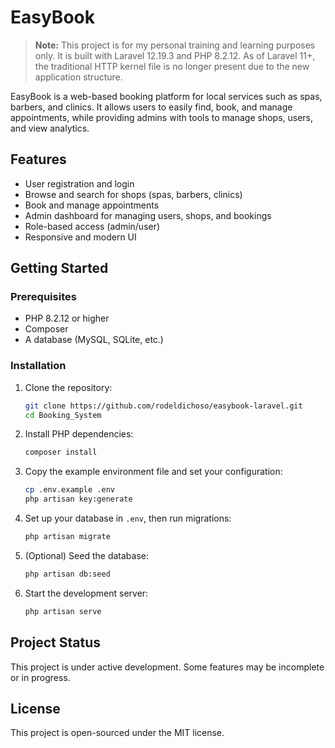 # EasyBook

> **Note:** This project is for my personal training and learning purposes only. It is built with Laravel 12.19.3 and PHP 8.2.12. As of Laravel 11+, the traditional HTTP kernel file is no longer present due to the new application structure.

EasyBook is a web-based booking platform for local services such as spas, barbers, and clinics. It allows users to easily find, book, and manage appointments, while providing admins with tools to manage shops, users, and view analytics.

## Features

-   User registration and login
-   Browse and search for shops (spas, barbers, clinics)
-   Book and manage appointments
-   Admin dashboard for managing users, shops, and bookings
-   Role-based access (admin/user)
-   Responsive and modern UI

## Getting Started

### Prerequisites

-   PHP 8.2.12 or higher
-   Composer
-   A database (MySQL, SQLite, etc.)

### Installation

1. Clone the repository:
    ```sh
    git clone https://github.com/rodeldichoso/easybook-laravel.git
    cd Booking_System
    ```
2. Install PHP dependencies:
    ```sh
    composer install
    ```
3. Copy the example environment file and set your configuration:
    ```sh
    cp .env.example .env
    php artisan key:generate
    ```
4. Set up your database in `.env`, then run migrations:
    ```sh
    php artisan migrate
    ```
5. (Optional) Seed the database:
    ```sh
    php artisan db:seed
    ```
6. Start the development server:
    ```sh
    php artisan serve
    ```

## Project Status

This project is under active development. Some features may be incomplete or in progress.

## License

This project is open-sourced under the MIT license.

